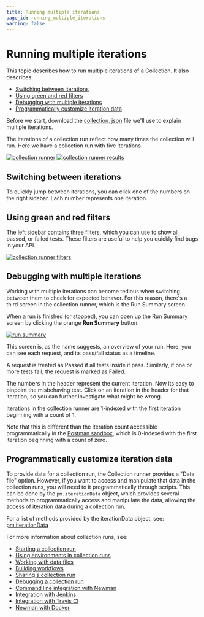 ```yaml
---
title: Running multiple iterations
page_id: running_multiple_iterations
warning: false
---
```


# Running multiple iterations

This topic describes how to run multiple iterations of a Collection. It also describes:

* [Switching between iterations](running_multiple_iterations.md#switching-between-iterations)
* [Using green and red filters](running_multiple_iterations.md#using-green-and-red-filters)
* [Debugging with multiple iterations](running_multiple_iterations.md#debugging-with-multiple-iterations)
* [Programmatically customize iteration data](running_multiple_iterations.md#programmatically-customize-iteration-data)

Before we start, download the [collection. json](https://s3.amazonaws.com/postman-static-getpostman-com/postman-docs/59037885.json) file we'll use to explain multiple iterations.

The iterations of a collection run reflect how many times the collection will run. Here we have a collection run with five iterations.

[![collection runner](https://s3.amazonaws.com/postman-static-getpostman-com/postman-docs/running_multiple_iterations/collection_runner.png)](https://s3.amazonaws.com/postman-static-getpostman-com/postman-docs/running_multiple_iterations/collection_runner.png) [![collection runner results](https://s3.amazonaws.com/postman-static-getpostman-com/postman-docs/running_multiple_iterations/collection_runner_results.png)](https://s3.amazonaws.com/postman-static-getpostman-com/postman-docs/running_multiple_iterations/collection_runner_results.png)

## Switching between iterations

To quickly jump between iterations, you can click one of the numbers on the right sidebar. Each number represents one iteration.

## Using green and red filters

The left sidebar contains three filters, which you can use to show all, passed, or failed tests. These filters are useful to help you quickly find bugs in your API.

[![collection runner filters](https://s3.amazonaws.com/postman-static-getpostman-com/postman-docs/running_multiple_iterations/collection_runner_filters.png)](https://s3.amazonaws.com/postman-static-getpostman-com/postman-docs/running_multiple_iterations/collection_runner_filters.png)

## Debugging with multiple iterations

Working with multiple iterations can become tedious when switching between them to check for expected behavor. For this reason, there's a third screen in the collection runner, which is the Run Summary screen.

When a run is finished \(or stopped\), you can open up the Run Summary screen by clicking the orange **Run Summary** button.

[![run summary](https://s3.amazonaws.com/postman-static-getpostman-com/postman-docs/running_multiple_iterations/run_summary.png)](https://s3.amazonaws.com/postman-static-getpostman-com/postman-docs/running_multiple_iterations/run_summary.png)

This screen is, as the name suggests, an overview of your run. Here, you can see each request, and its pass/fail status as a timeline.

A request is treated as Passed if all tests inside it pass. Similarly, if one or more tests fail, the request is marked as Failed.

The numbers in the header represent the current iteration. Now its easy to pinpoint the misbehaving test. Click on an iteration in the header for that iteration, so you can further investigate what might be wrong.

Iterations in the collection runner are 1-indexed with the first iteration beginning with a count of 1.

Note that this is different than the iteration count accessible programmatically in the [Postman sandbox](/postman/scripts/postman_sandbox_api_reference.md), which is 0-indexed with the first iteration beginning with a count of zero.

## Programmatically customize iteration data

To provide data for a collection run, the Collection runner provides a "Data file" option. However, if you want to access and manipulate that data in the collection runs, you will need to it programmatically through scripts. This can be done by the `pm.iterationData` object, which provides several methods to programmatically access and manipulate the data, allowing the access of iteration data during a collection run.

For a list of methods provided by the iterationData object, see: [pm.iterationData](/postman/scripts/postman_sandbox_api_reference.md)

For more information about collection runs, see:

* [Starting a collection run](/postman/collection_runs/starting_a_collection_run.md)
* [Using environments in collection runs](/postman/collection_runs/using_environments_in_collection_runs.md)
* [Working with data files](/postman/collection_runs/working_with_data_files.md)
* [Building workflows](/postman/collection_runs/building_workflows.md)
* [Sharing a collection run](/postman/collection_runs/sharing_a_collection_run.md)
* [Debugging a collection run](/postman/collection_runs/debugging_a_collection_run.md)
* [Command line integration with Newman](/postman/collection_runs/command_line_integration_with_newman.md)
* [Integration with Jenkins](/postman/collection_runs/integration_with_jenkins.md)
* [Integration with Travis CI](/postman/collection_runs/integration_with_travis.md)
* [Newman with Docker](/postman/collection_runs/newman_with_docker.md)

